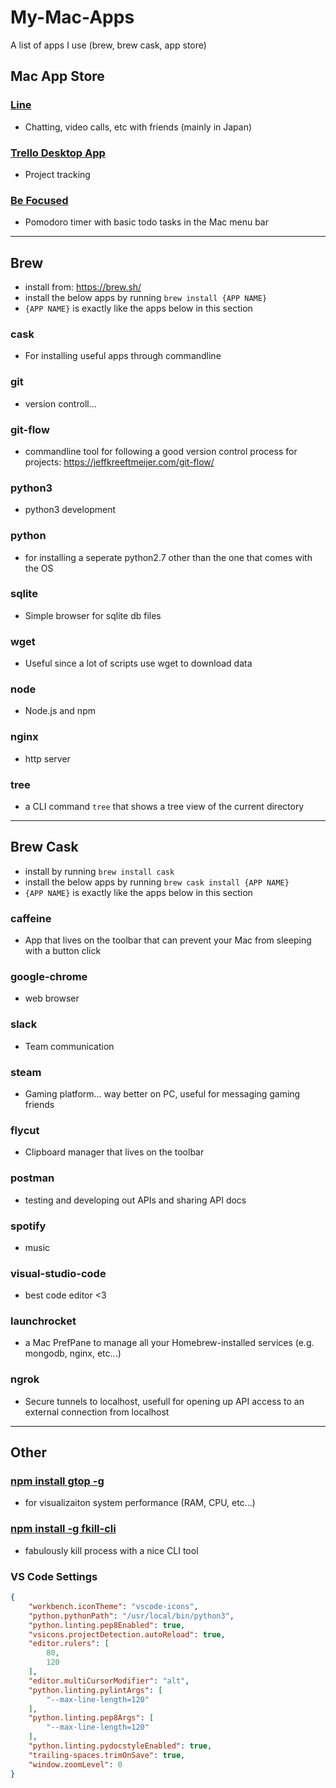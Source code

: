 # My-Mac-Apps
A list of apps I use (brew, brew cask, app store)

## Mac App Store

### [Line](https://itunes.apple.com/us/app/line/id539883307?mt=12&ign-mpt=uo%3D4)
- Chatting, video calls, etc with friends (mainly in Japan)

### [Trello Desktop App](https://itunes.apple.com/ca/app/trello/id461504587?mt=8)
- Project tracking

### [Be Focused](https://itunes.apple.com/us/app/be-focused-focus-timer-goal-tracker-for-work/id973134470?mt=12) 
- Pomodoro timer with basic todo tasks in the Mac menu bar

---

## Brew
- install from: https://brew.sh/
- install the below apps by running `brew install {APP NAME}`
 - `{APP NAME}` is exactly like the apps below in this section


### cask
- For installing useful apps through commandline

### git
- version controll...

### git-flow
- commandline tool for following a good version control process for projects: https://jeffkreeftmeijer.com/git-flow/

### python3
- python3 development

### python
- for installing a seperate python2.7 other than the one that comes with the OS

### sqlite		
- Simple browser for sqlite db files

### wget
- Useful since a lot of scripts use wget to download data

### node
- Node.js and npm

### nginx
- http server

### tree
- a CLI command `tree` that shows a tree view of the current directory

---

## Brew Cask
- install by running `brew install cask`
- install the below apps by running `brew cask install {APP NAME}`
 - `{APP NAME}` is exactly like the apps below in this section

### caffeine
- App that lives on the toolbar that can prevent your Mac from sleeping with a button click

### google-chrome
- web browser

### slack
- Team communication

### steam 
- Gaming platform... way better on PC, useful for messaging gaming friends

### flycut
- Clipboard manager that lives on the toolbar

### postman
- testing and developing out APIs and sharing API docs

### spotify
- music

### visual-studio-code
- best code editor <3

### launchrocket
- a Mac PrefPane to manage all your Homebrew-installed services (e.g. mongodb, nginx, etc...)

### ngrok
- Secure tunnels to localhost, usefull for opening up API access to an external connection from localhost

---

## Other

### [npm install gtop -g](https://github.com/aksakalli/gtop)
- for visualizaiton system performance (RAM, CPU, etc...)

### [npm install -g fkill-cli](https://github.com/sindresorhus/fkill-cli)
- fabulously kill process with a nice CLI tool

### VS Code Settings
```json
{
    "workbench.iconTheme": "vscode-icons",
    "python.pythonPath": "/usr/local/bin/python3",
    "python.linting.pep8Enabled": true,
    "vsicons.projectDetection.autoReload": true,
    "editor.rulers": [
        80,
        120
    ],
    "editor.multiCursorModifier": "alt",
    "python.linting.pylintArgs": [
        "--max-line-length=120"
    ],
    "python.linting.pep8Args": [
        "--max-line-length=120"
    ],
    "python.linting.pydocstyleEnabled": true,
    "trailing-spaces.trimOnSave": true,
    "window.zoomLevel": 0
}
```
